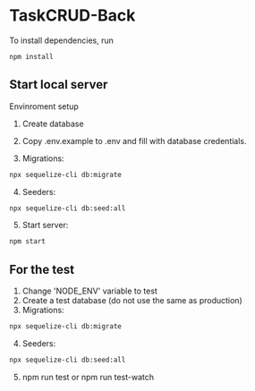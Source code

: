 ﻿# TaskCRUD-Back

To install dependencies, run
``` bash
npm install
```

## Start local server
Envinroment setup

1) Create database
2) Copy .env.example to .env and fill with database credentials.



3) Migrations:
``` bash
npx sequelize-cli db:migrate
```

4) Seeders:
``` bash
npx sequelize-cli db:seed:all
```

5) Start server: 
``` bash
npm start
```

## For the test 
  1) Change 'NODE_ENV' variable to test
  2) Create a test database (do not use the same as production)
  3) Migrations:
``` bash
npx sequelize-cli db:migrate
```

  4) Seeders:
``` bash
npx sequelize-cli db:seed:all
```
  5) npm run test or npm run test-watch

